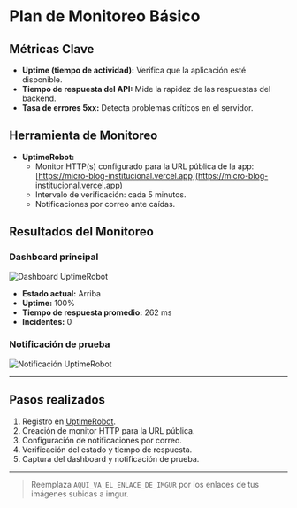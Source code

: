 
# Plan de Monitoreo Básico

## Métricas Clave
- **Uptime (tiempo de actividad):** Verifica que la aplicación esté disponible.
- **Tiempo de respuesta del API:** Mide la rapidez de las respuestas del backend.
- **Tasa de errores 5xx:** Detecta problemas críticos en el servidor.

## Herramienta de Monitoreo
- **UptimeRobot:**
  - Monitor HTTP(s) configurado para la URL pública de la app:
    [https://micro-blog-institucional.vercel.app](https://micro-blog-institucional.vercel.app)
  - Intervalo de verificación: cada 5 minutos.
  - Notificaciones por correo ante caídas.

## Resultados del Monitoreo

### Dashboard principal
![Dashboard UptimeRobot](https://i.imgur.com/AnHMORf.png)

- **Estado actual:** Arriba
- **Uptime:** 100%
- **Tiempo de respuesta promedio:** 262 ms
- **Incidentes:** 0

### Notificación de prueba
![Notificación UptimeRobot](https://i.imgur.com/YhPvp5K.png)

---

## Pasos realizados
1. Registro en [UptimeRobot](https://uptimerobot.com/).
2. Creación de monitor HTTP para la URL pública.
3. Configuración de notificaciones por correo.
4. Verificación del estado y tiempo de respuesta.
5. Captura del dashboard y notificación de prueba.

---

> Reemplaza `AQUI_VA_EL_ENLACE_DE_IMGUR` por los enlaces de tus imágenes subidas a imgur.
